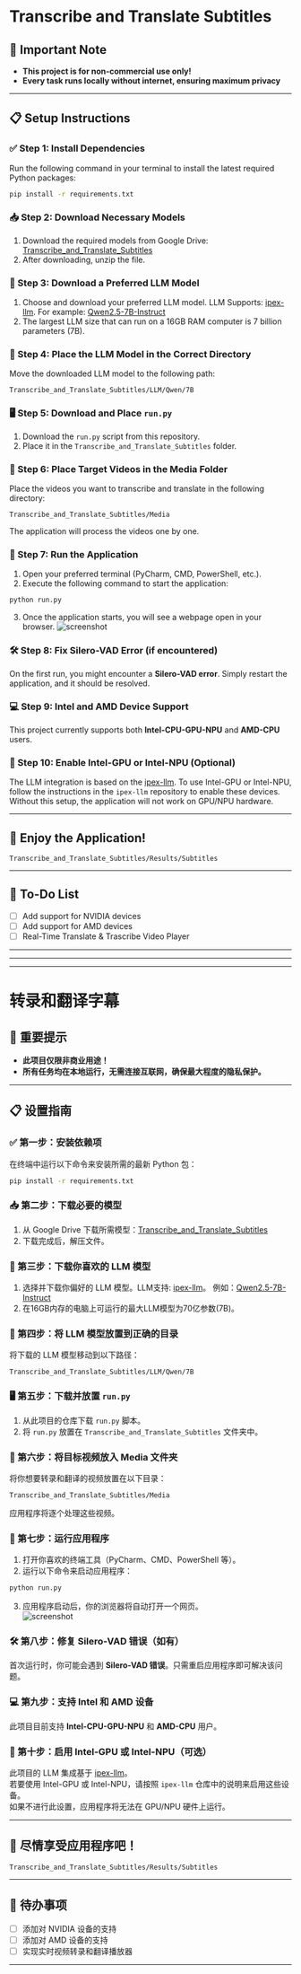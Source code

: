 # Transcribe and Translate Subtitles

## 🚨 Important Note
- **This project is for non-commercial use only!**
- **Every task runs locally without internet, ensuring maximum privacy**

---

## 📋 Setup Instructions

### ✅ Step 1: Install Dependencies
Run the following command in your terminal to install the latest required Python packages:
```bash
pip install -r requirements.txt
```

### 📥 Step 2: Download Necessary Models
1. Download the required models from Google Drive: [Transcribe_and_Translate_Subtitles](https://drive.google.com/drive/folders/1W5yqPm-FYD2r1KR7JrDwJ8jzuFALNr9O?usp=drive_link)
2. After downloading, unzip the file.

### 🤖 Step 3: Download a Preferred LLM Model
1. Choose and download your preferred LLM model. LLM Supports: [ipex-llm](https://github.com/intel-analytics/ipex-llm).  For example: [Qwen2.5-7B-Instruct](https://huggingface.co/Qwen/Qwen2.5-7B-Instruct)
2. The largest LLM size that can run on a 16GB RAM computer is 7 billion parameters (7B).

### 📂 Step 4: Place the LLM Model in the Correct Directory
Move the downloaded LLM model to the following path:
```
Transcribe_and_Translate_Subtitles/LLM/Qwen/7B
```

### 🖥️ Step 5: Download and Place `run.py`
1. Download the `run.py` script from this repository.
2. Place it in the `Transcribe_and_Translate_Subtitles` folder.

### 📁 Step 6: Place Target Videos in the Media Folder
Place the videos you want to transcribe and translate in the following directory:
```
Transcribe_and_Translate_Subtitles/Media
```
The application will process the videos one by one.

### 🚀 Step 7: Run the Application
1. Open your preferred terminal (PyCharm, CMD, PowerShell, etc.).
2. Execute the following command to start the application:
```bash
python run.py
```
3. Once the application starts, you will see a webpage open in your browser.
   ![screenshot](https://github.com/DakeQQ/Transcribe-and-Translate-Subtitles/blob/main/screen/Screenshot%20from%202025-01-13%2000-47-34.png)

### 🛠️ Step 8: Fix Silero-VAD Error (if encountered)
On the first run, you might encounter a **Silero-VAD error**. Simply restart the application, and it should be resolved.

### 💻 Step 9: Intel and AMD Device Support
This project currently supports both **Intel-CPU-GPU-NPU** and **AMD-CPU** users.

### 🔧 Step 10: Enable Intel-GPU or Intel-NPU (Optional)
The LLM integration is based on the [ipex-llm](https://github.com/intel-analytics/ipex-llm). To use Intel-GPU or Intel-NPU, follow the instructions in the `ipex-llm` repository to enable these devices. Without this setup, the application will not work on GPU/NPU hardware.

---

## 🎉 Enjoy the Application!
```
Transcribe_and_Translate_Subtitles/Results/Subtitles
```
---

## 📌 To-Do List
- [ ] Add support for NVIDIA devices
- [ ] Add support for AMD devices
- [ ] Real-Time Translate & Trascribe Video Player

---
---
---
# 转录和翻译字幕

## 🚨 重要提示  
- **此项目仅限非商业用途！**  
- **所有任务均在本地运行，无需连接互联网，确保最大程度的隐私保护。**

---

## 📋 设置指南

### ✅ 第一步：安装依赖项  
在终端中运行以下命令来安装所需的最新 Python 包：  
```bash
pip install -r requirements.txt
```

### 📥 第二步：下载必要的模型  
1. 从 Google Drive 下载所需模型：[Transcribe_and_Translate_Subtitles](https://drive.google.com/drive/folders/1W5yqPm-FYD2r1KR7JrDwJ8jzuFALNr9O?usp=drive_link)  
2. 下载完成后，解压文件。

### 🤖 第三步：下载你喜欢的 LLM 模型  
1. 选择并下载你偏好的 LLM 模型。LLM支持: [ipex-llm](https://github.com/intel-analytics/ipex-llm)。 例如：[Qwen2.5-7B-Instruct](https://huggingface.co/Qwen/Qwen2.5-7B-Instruct)
2. 在16GB内存的电脑上可运行的最大LLM模型为70亿参数(7B)。

### 📂 第四步：将 LLM 模型放置到正确的目录  
将下载的 LLM 模型移动到以下路径：  
```
Transcribe_and_Translate_Subtitles/LLM/Qwen/7B
```

### 🖥️ 第五步：下载并放置 `run.py`  
1. 从此项目的仓库下载 `run.py` 脚本。  
2. 将 `run.py` 放置在 `Transcribe_and_Translate_Subtitles` 文件夹中。

### 📁 第六步：将目标视频放入 Media 文件夹  
将你想要转录和翻译的视频放置在以下目录：  
```
Transcribe_and_Translate_Subtitles/Media
```
应用程序将逐个处理这些视频。

### 🚀 第七步：运行应用程序  
1. 打开你喜欢的终端工具（PyCharm、CMD、PowerShell 等）。  
2. 运行以下命令来启动应用程序：  
```bash
python run.py
```
3. 应用程序启动后，你的浏览器将自动打开一个网页。  
   ![screenshot](https://github.com/DakeQQ/Transcribe-and-Translate-Subtitles/blob/main/screen/Screenshot%20from%202025-01-13%2000-53-21.png)

### 🛠️ 第八步：修复 Silero-VAD 错误（如有）  
首次运行时，你可能会遇到 **Silero-VAD 错误**。只需重启应用程序即可解决该问题。

### 💻 第九步：支持 Intel 和 AMD 设备  
此项目目前支持 **Intel-CPU-GPU-NPU** 和 **AMD-CPU** 用户。

### 🔧 第十步：启用 Intel-GPU 或 Intel-NPU（可选）  
此项目的 LLM 集成基于 [ipex-llm](https://github.com/intel-analytics/ipex-llm)。  
若要使用 Intel-GPU 或 Intel-NPU，请按照 `ipex-llm` 仓库中的说明来启用这些设备。  
如果不进行此设置，应用程序将无法在 GPU/NPU 硬件上运行。

---

## 🎉 尽情享受应用程序吧！
```
Transcribe_and_Translate_Subtitles/Results/Subtitles
```
---

## 📌 待办事项  
- [ ] 添加对 NVIDIA 设备的支持  
- [ ] 添加对 AMD 设备的支持  
- [ ] 实现实时视频转录和翻译播放器
---
